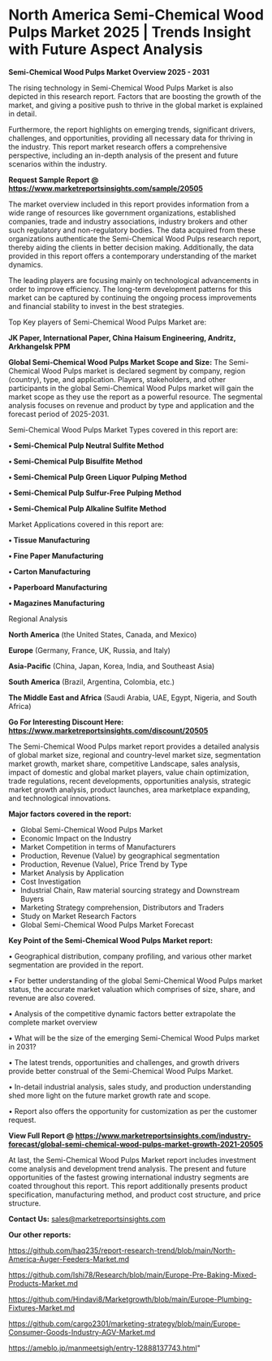 # North America Semi-Chemical Wood Pulps Market 2025 | Trends Insight with Future Aspect Analysis

<Strong> Semi-Chemical Wood Pulps Market Overview 2025 - 2031</strong>

The rising technology in Semi-Chemical Wood Pulps Market is also depicted in this research report. Factors that are boosting the growth of the market, and giving a positive push to thrive in the global market is explained in detail.

Furthermore, the report highlights on emerging trends, significant drivers, challenges, and opportunities, providing all necessary data for thriving in the industry. This report market research offers a comprehensive perspective, including an in-depth analysis of the present and future scenarios within the industry.

<strong>Request Sample Report @ <a href=https://www.marketreportsinsights.com/sample/20505>https://www.marketreportsinsights.com/sample/20505</a></strong>

The market overview included in this report provides information from a wide range of resources like government organizations, established companies, trade and industry associations, industry brokers and other such regulatory and non-regulatory bodies. The data acquired from these organizations authenticate the Semi-Chemical Wood Pulps research report, thereby aiding the clients in better decision making. Additionally, the data provided in this report offers a contemporary understanding of the market dynamics.

The leading players are focusing mainly on technological advancements in order to improve efficiency. The long-term development patterns for this market can be captured by continuing the ongoing process improvements and financial stability to invest in the best strategies.

Top Key players of Semi-Chemical Wood Pulps Market are:

<strong>JK Paper, International Paper, China Haisum Engineering, Andritz, Arkhangelsk PPM</strong>

<strong><b>Global Semi-Chemical Wood Pulps Market Scope and Size:</b></strong>
The Semi-Chemical Wood Pulps market is declared segment by company, region (country), type, and application. Players, stakeholders, and other participants in the global Semi-Chemical Wood Pulps market will gain the market scope as they use the report as a powerful resource. The segmental analysis focuses on revenue and product by type and application and the forecast period of 2025-2031.

Semi-Chemical Wood Pulps Market Types covered in this report are:

<strong>• Semi-Chemical Pulp Neutral Sulfite Method

• Semi-Chemical Pulp Bisulfite Method

• Semi-Chemical Pulp Green Liquor Pulping Method

• Semi-Chemical Pulp Sulfur-Free Pulping Method

• Semi-Chemical Pulp Alkaline Sulfite Method</strong>

Market Applications covered in this report are:

<strong>• Tissue Manufacturing

• Fine Paper Manufacturing

• Carton Manufacturing

• Paperboard Manufacturing

• Magazines Manufacturing</strong> 

Regional Analysis

<strong>North America</strong> (the United States, Canada, and Mexico)

<strong>Europe</strong> (Germany, France, UK, Russia, and Italy)

<strong>Asia-Pacific</strong> (China, Japan, Korea, India, and Southeast Asia)

<strong>South America</strong> (Brazil, Argentina, Colombia, etc.)

<strong>The Middle East and Africa</strong> (Saudi Arabia, UAE, Egypt, Nigeria, and South Africa)

<strong>Go For Interesting Discount Here: <a href=https://www.marketreportsinsights.com/discount/20505>https://www.marketreportsinsights.com/discount/20505</a></strong>

The Semi-Chemical Wood Pulps market report provides a detailed analysis of global market size, regional and country-level market size, segmentation market growth, market share, competitive Landscape, sales analysis, impact of domestic and global market players, value chain optimization, trade regulations, recent developments, opportunities analysis, strategic market growth analysis, product launches, area marketplace expanding, and technological innovations.

<strong><b>Major factors covered in the report:</b></strong>
<ul>
  <li>Global Semi-Chemical Wood Pulps Market </li>
  <li>Economic Impact on the Industry</li>
  <li>Market Competition in terms of Manufacturers</li>
  <li>Production, Revenue (Value) by geographical segmentation</li>
  <li>Production, Revenue (Value), Price Trend by Type</li>
  <li>Market Analysis by Application</li>
  <li>Cost Investigation</li>
  <li>Industrial Chain, Raw material sourcing strategy and Downstream Buyers</li>
  <li>Marketing Strategy comprehension, Distributors and Traders</li>
  <li>Study on Market Research Factors</li>
  <li>Global Semi-Chemical Wood Pulps Market Forecast</li>
</ul>

<strong><b>Key Point of the Semi-Chemical Wood Pulps Market report:</b></strong>

• Geographical distribution, company profiling, and various other market segmentation are provided in the report.

• For better understanding of the global Semi-Chemical Wood Pulps market status, the accurate market valuation which comprises of size, share, and revenue are also covered.

• Analysis of the competitive dynamic factors better extrapolate the complete market overview

• What will be the size of the emerging Semi-Chemical Wood Pulps market in 2031?

• The latest trends, opportunities and challenges, and growth drivers provide better construal of the Semi-Chemical Wood Pulps Market.

• In-detail industrial analysis, sales study, and production understanding shed more light on the future market growth rate and scope.

• Report also offers the opportunity for customization as per the customer request.

<strong><b>View Full Report @ <a href=https://www.marketreportsinsights.com/industry-forecast/global-semi-chemical-wood-pulps-market-growth-2021-20505>https://www.marketreportsinsights.com/industry-forecast/global-semi-chemical-wood-pulps-market-growth-2021-20505</a></b></strong>


At last, the Semi-Chemical Wood Pulps Market report includes investment come analysis and development trend analysis. The present and future opportunities of the fastest growing international industry segments are coated throughout this report. This report additionally presents product specification, manufacturing method, and product cost structure, and price structure.

<strong>Contact Us:</strong>
sales@marketreportsinsights.com

<strong>Our other reports:</strong>

<a href=https://github.com/haq235/report-research-trend/blob/main/North-America-Auger-Feeders-Market.md>https://github.com/haq235/report-research-trend/blob/main/North-America-Auger-Feeders-Market.md</a>

<a href=https://github.com/Ishi78/Research/blob/main/Europe-Pre-Baking-Mixed-Products-Market.md>https://github.com/Ishi78/Research/blob/main/Europe-Pre-Baking-Mixed-Products-Market.md</a>

<a href=https://github.com/Hindavi8/Marketgrowth/blob/main/Europe-Plumbing-Fixtures-Market.md>https://github.com/Hindavi8/Marketgrowth/blob/main/Europe-Plumbing-Fixtures-Market.md</a>

<a href=https://github.com/cargo2301/marketing-strategy/blob/main/Europe-Consumer-Goods-Industry-AGV-Market.md>https://github.com/cargo2301/marketing-strategy/blob/main/Europe-Consumer-Goods-Industry-AGV-Market.md</a>

<a href=https://ameblo.jp/manmeetsigh/entry-12888137743.html>https://ameblo.jp/manmeetsigh/entry-12888137743.html</a>"
